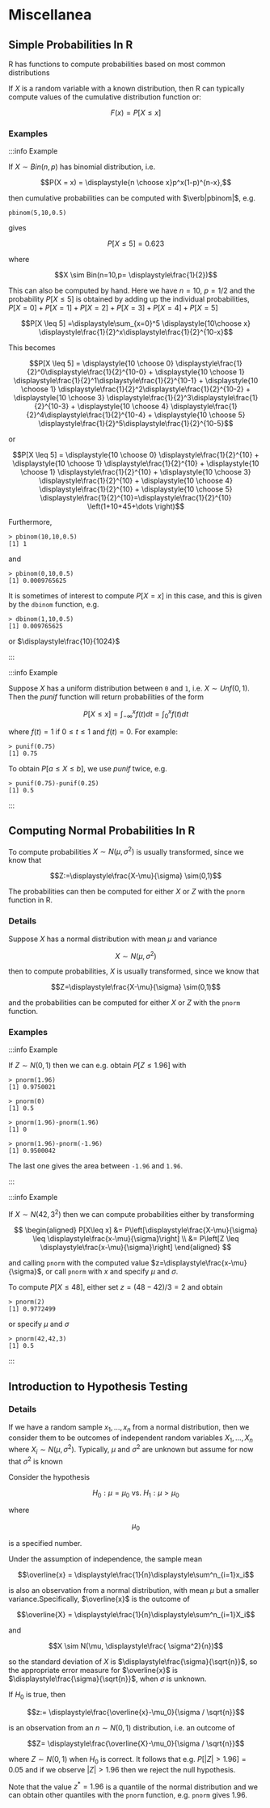 # Miscellanea

## Simple Probabilities In R

R has functions to compute probabilities based on most common distributions

If $X$ is a random variable with a known distribution, then R can typically compute values of the cumulative distribution function or:

$$F(x)=P[X \leq x]$$

### Examples

:::info Example

If $X \sim Bin(n,p)$ has binomial distribution, i.e.

$$P(X = x) = \displaystyle{n \choose x}p^x(1-p)^{n-x},$$

then cumulative probabilities can be computed with $\verb|pbinom|$, e.g.

```text
pbinom(5,10,0.5)
```

gives

$$P[X \leq 5] = 0.623$$

where

$$X \sim Bin(n=10,p= \displaystyle\frac{1}{2})$$

This can also be computed by hand.
Here we have $n=10$, $p=1/2$ and the probability $P[X \leq 5]$ is obtained by adding up the individual probabilities, $P[X =0]+P[X =1]+P[X =2]+P[X =3]+P[X =4]+P[X =5]$

$$P[X \leq 5] =\displaystyle\sum_{x=0}^5 \displaystyle{10\choose x} \displaystyle\frac{1}{2}^x\displaystyle\frac{1}{2}^{10-x}$$

This becomes

$$P[X \leq 5] = \displaystyle{10 \choose 0} \displaystyle\frac{1}{2}^0\displaystyle\frac{1}{2}^{10-0} + \displaystyle{10 \choose 1} \displaystyle\frac{1}{2}^1\displaystyle\frac{1}{2}^{10-1} + \displaystyle{10 \choose 1} \displaystyle\frac{1}{2}^2\displaystyle\frac{1}{2}^{10-2} + \displaystyle{10 \choose 3} \displaystyle\frac{1}{2}^3\displaystyle\frac{1}{2}^{10-3} + \displaystyle{10 \choose 4} \displaystyle\frac{1}{2}^4\displaystyle\frac{1}{2}^{10-4} + \displaystyle{10 \choose 5} \displaystyle\frac{1}{2}^5\displaystyle\frac{1}{2}^{10-5}$$

or

$$P[X \leq 5] = \displaystyle{10 \choose 0} \displaystyle\frac{1}{2}^{10} + \displaystyle{10 \choose 1} \displaystyle\frac{1}{2}^{10} + \displaystyle{10 \choose 1} \displaystyle\frac{1}{2}^{10} + \displaystyle{10 \choose 3} \displaystyle\frac{1}{2}^{10} + \displaystyle{10 \choose 4} \displaystyle\frac{1}{2}^{10} + \displaystyle{10 \choose 5} \displaystyle\frac{1}{2}^{10}=\displaystyle\frac{1}{2}^{10} \left(1+10+45+\dots \right)$$

Furthermore,

```text
> pbinom(10,10,0.5)
[1] 1
```

and

```text
> pbinom(0,10,0.5)
[1] 0.0009765625
```

It is sometimes of interest to compute $P[X=x]$ in this case, and this is given by the `dbinom` function, e.g.

```text
> dbinom(1,10,0.5)
[1] 0.009765625
```

or $\displaystyle\frac{10}{1024}$

:::

:::info Example

Suppose $X$ has a uniform distribution between `0` and `1`, i.e. $X \sim Unf(0,1)$.
Then the $punif$ function will return probabilities of the form

$$P[X \leq x]= \int_{-\infty}^{x} f(t)dt= \int_{0}^{x} f(t)dt$$

where $f(t)=1$ if $0 \leq t \leq 1$ and $f(t)=0$.
For example:

```text
> punif(0.75)
[1] 0.75
```

To obtain $P[a \leq X \leq b],$ we use $punif$ twice, e.g.

```text
> punif(0.75)-punif(0.25)
[1] 0.5
```

:::

## Computing Normal Probabilities In R

To compute probabilities $X\sim N(\mu,\sigma^2)$ is usually transformed, since we know that

$$Z:=\displaystyle\frac{X-\mu}{\sigma} \sim(0,1)$$

The probabilities can then be computed for either $X$ or $Z$ with the `pnorm` function in R.

### Details

Suppose $X$ has a normal distribution with mean $\mu$ and variance

$$X\sim N(\mu,\sigma^2)$$

then to compute probabilities, $X$ is usually transformed, since we know that

$$Z=\displaystyle\frac{X-\mu}{\sigma} \sim(0,1)$$

and the probabilities can be computed for either $X$ or $Z$ with the `pnorm` function.

### Examples

:::info Example

If $Z \sim N(0,1)$ then we can e.g. obtain $P[Z\leq1.96]$ with

```text
> pnorm(1.96)
[1] 0.9750021

> pnorm(0)
[1] 0.5

> pnorm(1.96)-pnorm(1.96)
[1] 0

> pnorm(1.96)-pnorm(-1.96)
[1] 0.9500042
```

The last one gives the area between `-1.96` and `1.96`.

:::

:::info Example

If $X \sim N(42,3^2)$ then we can compute probabilities either by transforming

$$
\begin{aligned}
  P[X\leq x] &= P\left[\displaystyle\frac{X-\mu}{\sigma} \leq \displaystyle\frac{x-\mu}{\sigma}\right] \\
  &= P\left[Z \leq \displaystyle\frac{x-\mu}{\sigma}\right]
\end{aligned}
$$

and calling `pnorm` with the computed value $z=\displaystyle\frac{x-\mu}{\sigma}$, or call `pnorm` with $x$ and specify $\mu$ and $\sigma$.

To compute $P[X\leq 48]$, either set $z=(48-42)/3=2$ and obtain

```text
> pnorm(2)
[1] 0.9772499
```

or specify $\mu$ and $\sigma$

```text
> pnorm(42,42,3)
[1] 0.5
```

:::

## Introduction to Hypothesis Testing

### Details

If we have a random sample $x_1, \ldots, x_n$ from a normal distribution, then we consider them to be outcomes of independent random variables $X_1, \ldots, X_n$ where $X_i \sim N(\mu, \sigma^2)$.
Typically, $\mu$ and $\sigma^2$ are unknown but assume for now that $\sigma^2$ is known

Consider the hypothesis

$$H_0: \mu = \mu_0 \text{ vs. } H_1: \mu > \mu_0$$

where

$$\mu_0$$

is a specified number.

Under the assumption of independence, the sample mean

$$\overline{x} = \displaystyle\frac{1}{n}\displaystyle\sum^n_{i=1}x_i$$

is also an observation from a normal distribution, with mean $\mu$ but a smaller variance.Specifically, $\overline{x}$ is the outcome of

$$\overline{X} = \displaystyle\frac{1}{n}\displaystyle\sum^n_{i=1}X_i$$

and

$$X \sim N(\mu, \displaystyle\frac{ \sigma^2}{n})$$

so the standard deviation of $X$ is $\displaystyle\frac{\sigma}{\sqrt{n}}$, so the appropriate error measure for $\overline{x}$ is $\displaystyle\frac{\sigma}{\sqrt{n}}$, when $\sigma$ is unknown.

If $H_0$ is true, then

$$z:= \displaystyle\frac{\overline{x}-\mu_0}{\sigma / \sqrt{n}}$$

is an observation from an $n \sim N (0,1)$ distribution, i.e. an outcome of

$$Z= \displaystyle\frac{\overline{X}-\mu_0}{\sigma / \sqrt{n}}$$

where $Z \sim N(0,1)$ when $H_0$ is correct.
It follows that e.g. $P[\vert Z \vert > 1.96] = 0.05$ and if we observe $\vert Z \vert > 1.96$ then we reject the null hypothesis.

Note that the value $z^\ast = 1.96$ is a quantile of the normal distribution and we can obtain other quantiles with the `pnorm` function, e.g. `pnorm` gives $1.96$.

